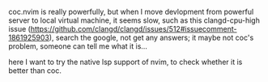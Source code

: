 coc.nvim is really powerfully, but when I move devlopment from powerful server to local virtual machine, it seems
slow, such as this clangd-cpu-high issue (https://github.com/clangd/clangd/issues/512#issuecomment-1861925903), search
the google, not get any answers; it maybe not coc's problem, someone can tell me what it is...

here I want to try the native lsp support of nvim, to check whether it is better than coc.
